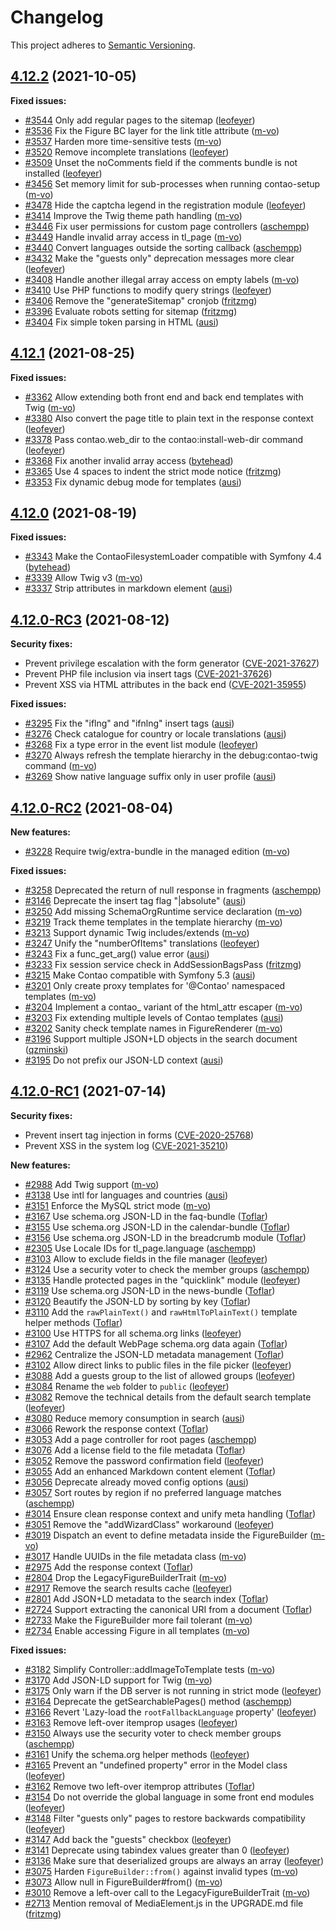 # Changelog

This project adheres to [Semantic Versioning].

## [4.12.2] (2021-10-05)

**Fixed issues:**

- [#3544] Only add regular pages to the sitemap ([leofeyer])
- [#3536] Fix the Figure BC layer for the link title attribute ([m-vo])
- [#3537] Harden more time-sensitive tests ([m-vo])
- [#3520] Remove incomplete translations ([leofeyer])
- [#3509] Unset the noComments field if the comments bundle is not installed ([leofeyer])
- [#3456] Set memory limit for sub-processes when running contao-setup ([m-vo])
- [#3478] Hide the captcha legend in the registration module ([leofeyer])
- [#3414] Improve the Twig theme path handling ([m-vo])
- [#3446] Fix user permissions for custom page controllers ([aschempp])
- [#3449] Handle invalid array access in tl_page ([m-vo])
- [#3440] Convert languages outside the sorting callback ([aschempp])
- [#3432] Make the "guests only" deprecation messages more clear ([leofeyer])
- [#3408] Handle another illegal array access on empty labels ([m-vo])
- [#3410] Use PHP functions to modify query strings ([leofeyer])
- [#3406] Remove the "generateSitemap" cronjob ([fritzmg])
- [#3396] Evaluate robots setting for sitemap ([fritzmg])
- [#3404] Fix simple token parsing in HTML ([ausi])

## [4.12.1] (2021-08-25)

**Fixed issues:**

- [#3362] Allow extending both front end and back end templates with Twig ([m-vo])
- [#3380] Also convert the page title to plain text in the response context ([leofeyer])
- [#3378] Pass contao.web_dir to the contao:install-web-dir command ([leofeyer])
- [#3368] Fix another invalid array access ([bytehead])
- [#3365] Use 4 spaces to indent the strict mode notice ([fritzmg])
- [#3353] Fix dynamic debug mode for templates ([ausi])

## [4.12.0] (2021-08-19)

**Fixed issues:**

- [#3343] Make the ContaoFilesystemLoader compatible with Symfony 4.4 ([bytehead])
- [#3339] Allow Twig v3 ([m-vo])
- [#3337] Strip attributes in markdown element ([ausi])

## [4.12.0-RC3] (2021-08-12)

**Security fixes:**

- Prevent privilege escalation with the form generator ([CVE-2021-37627])
- Prevent PHP file inclusion via insert tags ([CVE-2021-37626])
- Prevent XSS via HTML attributes in the back end ([CVE-2021-35955])

**Fixed issues:**

- [#3295] Fix the "iflng" and "ifnlng" insert tags ([ausi])
- [#3276] Check catalogue for country or locale translations ([ausi])
- [#3268] Fix a type error in the event list module ([leofeyer])
- [#3270] Always refresh the template hierarchy in the debug:contao-twig command ([m-vo])
- [#3269] Show native language suffix only in user profile ([ausi])

## [4.12.0-RC2] (2021-08-04)

**New features:**

- [#3228] Require twig/extra-bundle in the managed edition ([m-vo])

**Fixed issues:**

- [#3258] Deprecated the return of null response in fragments ([aschempp])
- [#3146] Deprecate the insert tag flag "|absolute" ([ausi])
- [#3250] Add missing SchemaOrgRuntime service declaration ([m-vo])
- [#3219] Track theme templates in the template hierarchy ([m-vo])
- [#3213] Support dynamic Twig includes/extends ([m-vo])
- [#3247] Unify the "numberOfItems" translations ([leofeyer])
- [#3243] Fix a func_get_arg() value error ([ausi])
- [#3233] Fix session service check in AddSessionBagsPass ([fritzmg])
- [#3215] Make Contao compatible with Symfony 5.3 ([ausi])
- [#3201] Only create proxy templates for '@Contao' namespaced templates ([m-vo])
- [#3204] Implement a contao_ variant of the html_attr escaper ([m-vo])
- [#3203] Fix extending multiple levels of Contao templates ([ausi])
- [#3202] Sanity check template names in FigureRenderer ([m-vo])
- [#3196] Support multiple JSON+LD objects in the search document ([qzminski])
- [#3195] Do not prefix our JSON-LD context ([ausi])

## [4.12.0-RC1] (2021-07-14)

**Security fixes:**

- Prevent insert tag injection in forms ([CVE-2020-25768])
- Prevent XSS in the system log ([CVE-2021-35210])

**New features:**

- [#2988] Add Twig support ([m-vo])
- [#3138] Use intl for languages and countries ([ausi])
- [#3151] Enforce the MySQL strict mode ([m-vo])
- [#3167] Use schema.org JSON-LD in the faq-bundle ([Toflar])
- [#3155] Use schema.org JSON-LD in the calendar-bundle ([Toflar])
- [#3156] Use schema.org JSON-LD in the breadcrumb module ([Toflar])
- [#2305] Use Locale IDs for tl_page.language ([aschempp])
- [#3103] Allow to exclude fields in the file manager ([leofeyer])
- [#3124] Use a security voter to check the member groups ([aschempp])
- [#3135] Handle protected pages in the "quicklink" module ([leofeyer])
- [#3119] Use schema.org JSON-LD in the news-bundle ([Toflar])
- [#3120] Beautify the JSON-LD by sorting by key ([Toflar])
- [#3110] Add the `rawPlainText()` and `rawHtmlToPlainText()` template helper methods ([Toflar])
- [#3100] Use HTTPS for all schema.org links ([leofeyer])
- [#3107] Add the default WebPage schema.org data again ([Toflar])
- [#2962] Centralize the JSON-LD metadata management ([Toflar])
- [#3102] Allow direct links to public files in the file picker ([leofeyer])
- [#3088] Add a guests group to the list of allowed groups ([leofeyer])
- [#3084] Rename the `web` folder to `public` ([leofeyer])
- [#3082] Remove the technical details from the default search template ([leofeyer])
- [#3080] Reduce memory consumption in search ([ausi])
- [#3066] Rework the response context ([Toflar])
- [#3053] Add a page controller for root pages ([aschempp])
- [#3076] Add a license field to the file metadata ([Toflar])
- [#3052] Remove the password confirmation field ([leofeyer])
- [#3055] Add an enhanced Markdown content element ([Toflar])
- [#3056] Deprecate already moved config options ([ausi])
- [#3057] Sort routes by region if no preferred language matches ([aschempp])
- [#3014] Ensure clean response context and unify meta handling ([Toflar])
- [#3051] Remove the "addWizardClass" workaround ([leofeyer])
- [#3019] Dispatch an event to define metadata inside the FigureBuilder ([m-vo])
- [#3017] Handle UUIDs in the file metadata class ([m-vo])
- [#2975] Add the response context ([Toflar])
- [#2804] Drop the LegacyFigureBuilderTrait ([m-vo])
- [#2917] Remove the search results cache ([leofeyer])
- [#2801] Add JSON+LD metadata to the search index ([Toflar])
- [#2724] Support extracting the canonical URI from a document ([Toflar])
- [#2733] Make the FigureBuilder more fail tolerant ([m-vo])
- [#2734] Enable accessing Figure in all templates ([m-vo])

**Fixed issues:**

- [#3182] Simplify Controller::addImageToTemplate tests ([m-vo])
- [#3170] Add JSON-LD support for Twig ([m-vo])
- [#3175] Only warn if the DB server is not running in strict mode ([leofeyer])
- [#3164] Deprecate the getSearchablePages() method ([aschempp])
- [#3166] Revert 'Lazy-load the `rootFallbackLanguage` property' ([leofeyer])
- [#3163] Remove left-over itemprop usages ([leofeyer])
- [#3150] Always use the security voter to check member groups ([aschempp])
- [#3161] Unify the schema.org helper methods ([leofeyer])
- [#3165] Prevent an "undefined property" error in the Model class ([leofeyer])
- [#3162] Remove two left-over itemprop attributes ([Toflar])
- [#3154] Do not override the global language in some front end modules ([leofeyer])
- [#3148] Filter "guests only" pages to restore backwards compatibility ([leofeyer])
- [#3147] Add back the "guests" checkbox ([leofeyer])
- [#3141] Deprecate using tabindex values greater than 0 ([leofeyer])
- [#3136] Make sure that deserialized groups are always an array ([leofeyer])
- [#3075] Harden `FigureBuilder::from()` against invalid types ([m-vo])
- [#3073] Allow null in FigureBuilder#from() ([m-vo])
- [#3010] Remove a left-over call to the LegacyFigureBuilderTrait ([m-vo])
- [#2713] Mention removal of MediaElement.js in the UPGRADE.md file ([fritzmg])

[Semantic Versioning]: https://semver.org/spec/v2.0.0.html
[4.12.2]: https://github.com/contao/contao/releases/tag/4.12.2
[4.12.1]: https://github.com/contao/contao/releases/tag/4.12.1
[4.12.0]: https://github.com/contao/contao/releases/tag/4.12.0
[4.12.0-RC3]: https://github.com/contao/contao/releases/tag/4.12.0-RC3
[4.12.0-RC2]: https://github.com/contao/contao/releases/tag/4.12.0-RC2
[4.12.0-RC1]: https://github.com/contao/contao/releases/tag/4.12.0-RC1
[CVE-2021-37627]: https://github.com/contao/contao/security/advisories/GHSA-hq5m-mqmx-fw6m
[CVE-2021-37626]: https://github.com/contao/contao/security/advisories/GHSA-r6mv-ppjc-4hgr
[CVE-2021-35955]: https://github.com/contao/contao/security/advisories/GHSA-hr3h-x6gq-rqcp
[CVE-2020-25768]: https://github.com/contao/contao/security/advisories/GHSA-f7wm-x4gw-6m23
[CVE-2021-35210]: https://github.com/contao/contao/security/advisories/GHSA-h58v-c6rf-g9f7
[aschempp]: https://github.com/aschempp
[ausi]: https://github.com/ausi
[bytehead]: https://github.com/bytehead
[fritzmg]: https://github.com/fritzmg
[leofeyer]: https://github.com/leofeyer
[m-vo]: https://github.com/m-vo
[qzminski]: https://github.com/qzminski
[Toflar]: https://github.com/Toflar
[#3544]: https://github.com/contao/contao/pull/3544
[#3536]: https://github.com/contao/contao/pull/3536
[#3537]: https://github.com/contao/contao/pull/3537
[#3520]: https://github.com/contao/contao/pull/3520
[#3509]: https://github.com/contao/contao/pull/3509
[#3456]: https://github.com/contao/contao/pull/3456
[#3478]: https://github.com/contao/contao/pull/3478
[#3414]: https://github.com/contao/contao/pull/3414
[#3446]: https://github.com/contao/contao/pull/3446
[#3449]: https://github.com/contao/contao/pull/3449
[#3440]: https://github.com/contao/contao/pull/3440
[#3432]: https://github.com/contao/contao/pull/3432
[#3408]: https://github.com/contao/contao/pull/3408
[#3410]: https://github.com/contao/contao/pull/3410
[#3406]: https://github.com/contao/contao/pull/3406
[#3396]: https://github.com/contao/contao/pull/3396
[#3404]: https://github.com/contao/contao/pull/3404
[#3362]: https://github.com/contao/contao/pull/3362
[#3380]: https://github.com/contao/contao/pull/3380
[#3378]: https://github.com/contao/contao/pull/3378
[#3368]: https://github.com/contao/contao/pull/3368
[#3365]: https://github.com/contao/contao/pull/3365
[#3353]: https://github.com/contao/contao/pull/3353
[#3343]: https://github.com/contao/contao/pull/3343
[#3339]: https://github.com/contao/contao/pull/3339
[#3337]: https://github.com/contao/contao/pull/3337
[#3295]: https://github.com/contao/contao/pull/3295
[#3276]: https://github.com/contao/contao/pull/3276
[#3268]: https://github.com/contao/contao/pull/3268
[#3270]: https://github.com/contao/contao/pull/3270
[#3269]: https://github.com/contao/contao/pull/3269
[#3228]: https://github.com/contao/contao/pull/3228
[#3258]: https://github.com/contao/contao/pull/3258
[#3146]: https://github.com/contao/contao/pull/3146
[#3250]: https://github.com/contao/contao/pull/3250
[#3219]: https://github.com/contao/contao/pull/3219
[#3213]: https://github.com/contao/contao/pull/3213
[#3247]: https://github.com/contao/contao/pull/3247
[#3243]: https://github.com/contao/contao/pull/3243
[#3233]: https://github.com/contao/contao/pull/3233
[#3215]: https://github.com/contao/contao/pull/3215
[#3201]: https://github.com/contao/contao/pull/3201
[#3204]: https://github.com/contao/contao/pull/3204
[#3203]: https://github.com/contao/contao/pull/3203
[#3202]: https://github.com/contao/contao/pull/3202
[#3196]: https://github.com/contao/contao/pull/3196
[#3195]: https://github.com/contao/contao/pull/3195
[#2988]: https://github.com/contao/contao/pull/2988
[#3138]: https://github.com/contao/contao/pull/3138
[#3151]: https://github.com/contao/contao/pull/3151
[#3167]: https://github.com/contao/contao/pull/3167
[#3155]: https://github.com/contao/contao/pull/3155
[#3156]: https://github.com/contao/contao/pull/3156
[#2305]: https://github.com/contao/contao/pull/2305
[#3103]: https://github.com/contao/contao/pull/3103
[#3124]: https://github.com/contao/contao/pull/3124
[#3135]: https://github.com/contao/contao/pull/3135
[#3119]: https://github.com/contao/contao/pull/3119
[#3120]: https://github.com/contao/contao/pull/3120
[#3110]: https://github.com/contao/contao/pull/3110
[#3100]: https://github.com/contao/contao/pull/3100
[#3107]: https://github.com/contao/contao/pull/3107
[#2962]: https://github.com/contao/contao/pull/2962
[#3102]: https://github.com/contao/contao/pull/3102
[#3088]: https://github.com/contao/contao/pull/3088
[#3084]: https://github.com/contao/contao/pull/3084
[#3082]: https://github.com/contao/contao/pull/3082
[#3080]: https://github.com/contao/contao/pull/3080
[#3066]: https://github.com/contao/contao/pull/3066
[#3053]: https://github.com/contao/contao/pull/3053
[#3076]: https://github.com/contao/contao/pull/3076
[#3052]: https://github.com/contao/contao/pull/3052
[#3055]: https://github.com/contao/contao/pull/3055
[#3056]: https://github.com/contao/contao/pull/3056
[#3057]: https://github.com/contao/contao/pull/3057
[#3014]: https://github.com/contao/contao/pull/3014
[#3051]: https://github.com/contao/contao/pull/3051
[#3019]: https://github.com/contao/contao/pull/3019
[#3017]: https://github.com/contao/contao/pull/3017
[#2975]: https://github.com/contao/contao/pull/2975
[#2804]: https://github.com/contao/contao/pull/2804
[#2917]: https://github.com/contao/contao/pull/2917
[#2801]: https://github.com/contao/contao/pull/2801
[#2724]: https://github.com/contao/contao/pull/2724
[#2733]: https://github.com/contao/contao/pull/2733
[#2734]: https://github.com/contao/contao/pull/2734
[#3182]: https://github.com/contao/contao/pull/3182
[#3170]: https://github.com/contao/contao/pull/3170
[#3175]: https://github.com/contao/contao/pull/3175
[#3164]: https://github.com/contao/contao/pull/3164
[#3166]: https://github.com/contao/contao/pull/3166
[#3163]: https://github.com/contao/contao/pull/3163
[#3150]: https://github.com/contao/contao/pull/3150
[#3161]: https://github.com/contao/contao/pull/3161
[#3165]: https://github.com/contao/contao/pull/3165
[#3162]: https://github.com/contao/contao/pull/3162
[#3154]: https://github.com/contao/contao/pull/3154
[#3148]: https://github.com/contao/contao/pull/3148
[#3147]: https://github.com/contao/contao/pull/3147
[#3141]: https://github.com/contao/contao/pull/3141
[#3136]: https://github.com/contao/contao/pull/3136
[#3075]: https://github.com/contao/contao/pull/3075
[#3073]: https://github.com/contao/contao/pull/3073
[#3010]: https://github.com/contao/contao/pull/3010
[#2713]: https://github.com/contao/contao/pull/2713
